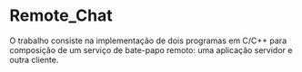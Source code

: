 # Remote_Chat
O trabalho consiste na implementação de dois programas em C/C++ para composição de um serviço de bate-papo remoto: uma aplicação servidor e outra cliente.     
